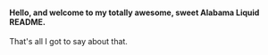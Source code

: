 #### Hello, and welcome to my totally awesome, sweet Alabama Liquid README.
That's all I got to say about that.
